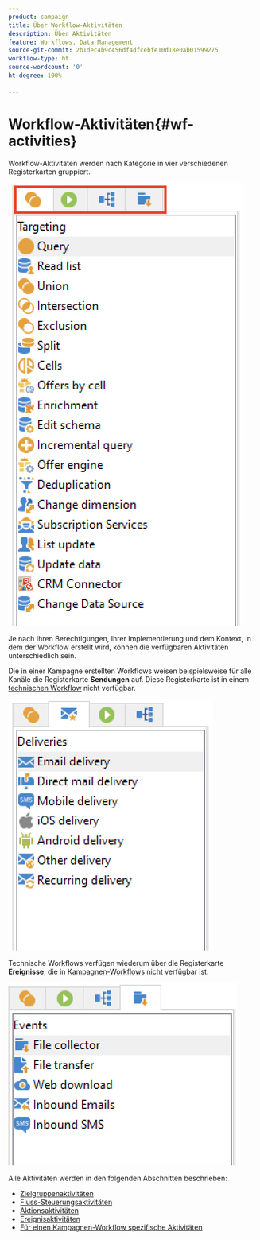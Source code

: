 ```yaml
---
product: campaign
title: Über Workflow-Aktivitäten
description: Über Aktivitäten
feature: Workflows, Data Management
source-git-commit: 2b1dec4b9c456df4dfcebfe10d18e0ab01599275
workflow-type: ht
source-wordcount: '0'
ht-degree: 100%

---
```


# Workflow-Aktivitäten{#wf-activities}

Workflow-Aktivitäten werden nach Kategorie in vier verschiedenen Registerkarten gruppiert.

![](assets/wf-activity-tabs.png)

Je nach Ihren Berechtigungen, Ihrer Implementierung und dem Kontext, in dem der Workflow erstellt wird, können die verfügbaren Aktivitäten unterschiedlich sein.

Die in einer Kampagne erstellten Workflows weisen beispielsweise für alle Kanäle die Registerkarte **Sendungen** auf. Diese Registerkarte ist in einem [technischen Workflow](technical-workflows.md) nicht verfügbar.

![](assets/campaign-wf-activities.png)

Technische Workflows verfügen wiederum über die Registerkarte **Ereignisse**, die in [Kampagnen-Workflows](campaign-workflows.md) nicht verfügbar ist.

![](assets/tech-wf-activities.png)

Alle Aktivitäten werden in den folgenden Abschnitten beschrieben:

* [Zielgruppenaktivitäten](targeting-activities.md)
* [Fluss-Steuerungsaktivitäten](flow-control-activities.md)
* [Aktionsaktivitäten](action-activities.md)
* [Ereignisaktivitäten](event-activities.md)
* [Für einen Kampagnen-Workflow spezifische Aktivitäten](../campaigns/marketing-campaign-deliveries.md)
